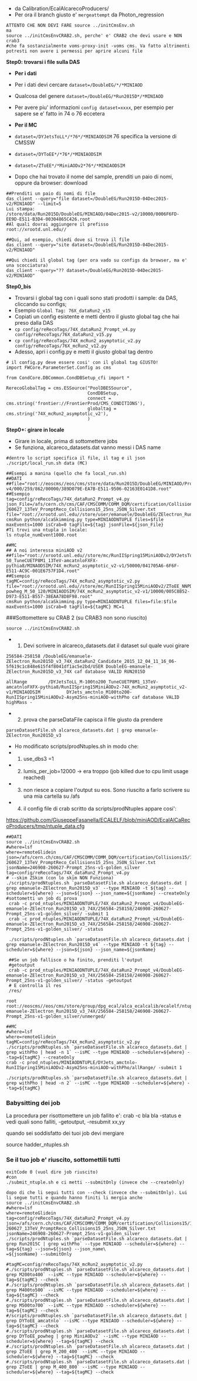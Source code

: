 * da Calibration/EcalAlcarecoProducers/
* Per ora il branch giusto e' `mergeattempt` da Photon_regression

```
ATTENTO CHE NON DEVI FARE source ../initCmsEnv.sh
ma
source ../initCmsEnvCRAB2.sh, perche' e' CRAB2 che devi usare e NON crab3
#che fa sostanzialmente voms-proxy-init -voms cms. Va fatto altrimenti potresti non avere i permessi per aprire alcuni file
```

**Step0: trovarsi i file sulla DAS**
* **Per i dati**
* Per i dati devi cercare `dataset=/DoubleEG/*/*MINIAOD` 
* Qualcosa del genere `dataset=/DoubleEG/*Run2015D*/*MINIAOD`
* Per avere piu' informazioni `config dataset=xxxx`, per esempio per sapere se e' fatto in 74 o 76 eccetera
* **Per il MC**
* `dataset=/DYJetsToLL*/*76*/*MINIAODSIM` 76 specifica la versione di CMSSW
* `dataset=/DYToEE*/*76*/*MINIAODSIM`
* `dataset=/ZToEE*/*MiniAODv2*76*/*MINIAODSIM`

* Dopo che hai trovato il nome del sample, prenditi un paio di nomi, oppure da browser: download
```
##Prenditi un paio di nomi di file
das_client --query="file dataset=/DoubleEG/Run2015D-04Dec2015-v2/MINIAOD" --limit=5
Lui stampa:
/store/data/Run2015D/DoubleEG/MINIAOD/04Dec2015-v2/10000/0006F6FD-EE9D-E511-B3D4-00304865C426.root
#Al quali dovrai aggiungere il prefisso
root://xrootd.unl.edu//

##Qui, ad esempio, chiedi dove si trova il file
das_client --query="site dataset=/DoubleEG/Run2015D-04Dec2015-v2/MINIAOD"

##Qui chiedi il global tag (per ora vado su configs da browser, ma e' una scocciatura)
das_client --query="?? dataset=/DoubleEG/Run2015D-04Dec2015-v2/MINIAOD"
```
**Step0_bis**
* Trovarsi i global tag con i quali sono stati prodotti i sample: da DAS, cliccando su configs; 
* Esempio `Global Tag: 76X_dataRun2_v15`
* Copiati un config esistente e metti dentro il giusto global tag che hai preso dalla DAS
* `cp config/reRecoTags/74X_dataRun2_Prompt_v4.py config/reRecoTags/76X_dataRun2_v15.py`
* `cp config/reRecoTags/74X_mcRun2_asymptotic_v2.py config/reRecoTags/76X_mcRun2_v12.py`
* Adesso, apri i config.py e metti il giusto global tag dentro
```
# il config.py deve essere cosi' con il global tag GIUSTO!
import FWCore.ParameterSet.Config as cms

from CondCore.DBCommon.CondDBSetup_cfi import *

RerecoGlobalTag = cms.ESSource("PoolDBESSource",
                               CondDBSetup,
                               connect = cms.string('frontier://FrontierProd/CMS_CONDITIONS'),
                               globaltag = cms.string('74X_mcRun2_asymptotic_v2'),
                               )

```

**Step0+: girare in locale**
* Girare in locale, prima di sottomettere jobs
* Se funziona, alcareco_datasets.dat vanno messi i DAS name

```
#dentro lo script specifica il file, il tag e il json
./script/local_run.sh data (MC) 
```
```
##Esempi a manina (quello che fa local_run.sh)
##DATI
##file="root://eoscms//eos/cms/store/data/Run2015D/DoubleEG/MINIAOD/PromptReco-v4/000/259/862/00000/389D079E-EA7B-E511-9506-02163E0141D8.root"
##Esempio
tag=config/reRecoTags/74X_dataRun2_Prompt_v4.py
json_File=/afs/cern.ch/cms/CAF/CMSCOMM/COMM_DQM/certification/Collisions15/13TeV/Cert_246908-260627_13TeV_PromptReco_Collisions15_25ns_JSON_Silver.txt
file="root://xrootd.unl.edu//store/user/emanuele/DoubleEG/ZElectron_Run2015D_v3_74X_dataRun2_Candidate_2015_12_04_11_16_06/151204_115447/0000/reRECO_RAW2DIGI_L1Reco_RECO_PAT_1.root"
cmsRun python/alcaSkimming.py type=MINIAODNTUPLE files=$file maxEvents=1000 isCrab=0 tagFile=${tag} jsonFile=${json_File}
#Ti trovi una ntupla in locale:
ls ntuple_numEvent1000.root

##MC
## A noi interessa miniAOD v2
##file="root://xrootd.unl.edu//store/mc/RunIISpring15MiniAODv2/DYJetsToLL_M-50_TuneCUETP8M1_13TeV-amcatnloFXFX-pythia8/MINAODSIM/74X_mcRun2_asymptotic_v2-v1/50000/041705A6-6F6F-E511-AC9C-001E6757F1D4.root"
##Esempio
tagMC=config/reRecoTags/74X_mcRun2_asymptotic_v2.py
file="root://xrootd.unl.edu//store/mc/RunIISpring15MiniAODv2/ZToEE_NNPDF30_13TeV-powheg_M_50_120/MINIAODSIM/74X_mcRun2_asymptotic_v2-v1/10000/005C8B52-D973-E511-B557-38EAA78D8F98.root"
cmsRun python/alcaSkimming.py type=MINIAODNTUPLE files=file:$file maxEvents=1000 isCrab=0 tagFile=${tagMC} MC=1
```

###Sottomettere su CRAB 2 (su CRAB3 non sono riuscito)

```
source ../initCmsEnvCRAB2.sh
```
 
* 1) Devi scrivere in alcareco_datasets.dat il dataset sul quale vuoi girare
```
256584-258158 /DoubleEG/emanuele-ZElectron_Run2015D_v3_74X_dataRun2_Candidate_2015_12_04_11_16_06-5f619c1c848e615f4f8041df1ac5e2bd/USER DoubleEG-emanuele-ZElectron_Run2015D_v3_74X caf database VALID RUN2015D

allRange        /DYJetsToLL_M-100to200_TuneCUETP8M1_13TeV-amcatnloFXFX-pythia8/RunIISpring15MiniAODv2-74X_mcRun2_asymptotic_v2-v1/MINIAODSIM          DYJets_amctnlo_M100to200-RunIISpring15MiniAODv2-Asym25ns-miniAOD-withPho caf database VALID highMass -
```
* 2) prova che parseDataFile capisca il file giusto da prendere
```
parseDatasetFile.sh alcareco_datasets.dat | grep emanuele-ZElectron_Run2015D_v3
```
* Ho modificato scripts/prodNtuples.sh in modo che:
* 1) use_dbs3 =1
* 2) lumis_per_job=12000 -> era troppo (job killed due to cpu limit usage reached)
* 3) non riesce a copiare l'output su eos. Sono riuscito a farlo scrivere su una mia cartella su /afs
* 4) il config file di crab scritto da scripts/prodNtuples appare cosi': 

https://github.com/GiuseppeFasanella/ECALELF/blob/miniAOD/EcalAlCaRecoProducers/tmp/ntuple_data.cfg
```
##DATI
source ../initCmsEnvCRAB2.sh
#where=lsf
where=remoteGlidein
json=/afs/cern.ch/cms/CAF/CMSCOMM/COMM_DQM/certification/Collisions15/13TeV/Cert_246908-260627_13TeV_PromptReco_Collisions15_25ns_JSON_Silver.txt
jsonName=246908-260627-Prompt_25ns-v1-golden_silver
tag=config/reRecoTags/74X_dataRun2_Prompt_v4.py
# --skim ZSkim (con lo skim NON Funziona)
./scripts/prodNtuples.sh `parseDatasetFile.sh alcareco_datasets.dat | grep emanuele-ZElectron_Run2015D_v3` --type MINIAOD -t ${tag} --scheduler=${where} --json=${json} --json_name=${jsonName} --createOnly
#sottometti un job di prova
 crab -c prod_ntuples/MINIAODNTUPLE/74X_dataRun2_Prompt_v4/DoubleEG-emanuele-ZElectron_Run2015D_v3_74X/256584-258158/246908-260627-Prompt_25ns-v1-golden_silver/ -submit 1
 crab -c prod_ntuples/MINIAODNTUPLE/74X_dataRun2_Prompt_v4/DoubleEG-emanuele-ZElectron_Run2015D_v3_74X/256584-258158/246908-260627-Prompt_25ns-v1-golden_silver/ -status
 
 ./scripts/prodNtuples.sh `parseDatasetFile.sh alcareco_datasets.dat | grep emanuele-ZElectron_Run2015D_v4` --type MINIAOD -t ${tag} --scheduler=${where} --json=${json} --json_name=${jsonName}
 
 ##Se un job fallisce o ha finito, prenditi l'output
 #getoutput
 crab -c prod_ntuples/MINIAODNTUPLE/74X_dataRun2_Prompt_v4/DoubleEG-emanuele-ZElectron_Run2015D_v3_74X/256584-258158/246908-260627-Prompt_25ns-v1-golden_silver/ -status -getoutput
 # E controlla il res
 /res/
```
```
root root://eoscms//eos/cms/store/group/dpg_ecal/alca_ecalcalib/ecalelf/ntuples/13TeV/MINIAODNTUPLE/74X_dataRun2_Prompt_v4/DoubleEG-emanuele-ZElectron_Run2015D_v3_74X/256584-258158/246908-260627-Prompt_25ns-v1-golden_silver/unmerged/ 
```

```
##MC
#where=lsf
where=remoteGlidein
tagMC=config/reRecoTags/74X_mcRun2_asymptotic_v2.py
./scripts/prodNtuples.sh `parseDatasetFile.sh alcareco_datasets.dat | grep withPho | head -n 1` --isMC --type MINIAOD --scheduler=${where} --tag=${tagMC} --createOnly
crab -c prod_ntuples/MINIAODNTUPLE/DYJets_amctnlo-RunIISpring15MiniAODv2-Asym25ns-miniAOD-withPho/allRange/ -submit 1

./scripts/prodNtuples.sh `parseDatasetFile.sh alcareco_datasets.dat | grep withPho | head -n 2` --isMC --type MINIAOD --scheduler=${where} --tag=${tagMC}
```
### Babysitting dei job

La procedura per risottomettere un job fallito e': crab -c bla bla -status e vedi quali sono falliti, -getoutput, -resubmit xx,yy

quando sei soddisfatto dei tuoi job devi mergiare

source hadder_ntuples.sh

### Se il tuo job e' riuscito, sottomettili tutti
```
exitCode 0 (vuol dire job riuscito)
#con 
./submit_ntuple.sh e ci metti --submitOnly (invece che --createOnly) 

dopo di che li segui tutti con --check (invece che --submitOnly). Lui li segue tutti e quando hanno finiti li mergia anche
source ../initCmsEnvCRAB2.sh
#where=lsf                                                                                                                                                                      
where=remoteGlidein
tag=config/reRecoTags/74X_dataRun2_Prompt_v4.py
json=/afs/cern.ch/cms/CAF/CMSCOMM/COMM_DQM/certification/Collisions15/13TeV/Cert_246908-260627_13TeV_PromptReco_Collisions15_25ns_JSON_Silver.txt
jsonName=246908-260627-Prompt_25ns-v1-golden_silver
./scripts/prodNtuples.sh `parseDatasetFile.sh alcareco_datasets.dat | grep Run2015C | grep withPho` --type MINIAOD --scheduler=${where} --tag=${tag} --json=${json} --json_name\
=${jsonName} --submitOnly

#tagMC=config/reRecoTags/74X_mcRun2_asymptotic_v2.py                                                                                                                            
#./scripts/prodNtuples.sh `parseDatasetFile.sh alcareco_datasets.dat | grep M200to400` --isMC --type MINIAOD --scheduler=${where} --tag=${tagMC} --check                        
#./scripts/prodNtuples.sh `parseDatasetFile.sh alcareco_datasets.dat | grep M400to500` --isMC --type MINIAOD --scheduler=${where} --tag=${tagMC} --check                        
#./scripts/prodNtuples.sh `parseDatasetFile.sh alcareco_datasets.dat | grep M500to700` --isMC --type MINIAOD --scheduler=${where} --tag=${tagMC} --check                        
#/scripts/prodNtuples.sh `parseDatasetFile.sh alcareco_datasets.dat | grep DYToEE_amcatnlo` --isMC --type MINIAOD --scheduler=${where} --tag=${tagMC} --check                   
#./scripts/prodNtuples.sh `parseDatasetFile.sh alcareco_datasets.dat | grep DYToEE_powheg | grep MiniAODv2` --isMC --type MINIAOD --scheduler=${where} --tag=${tagMC} --check   
#./scripts/prodNtuples.sh `parseDatasetFile.sh alcareco_datasets.dat | grep ZToEE | grep M_200_400` --isMC --type MINIAOD --scheduler=${where} --tag=${tagMC} --check           
#./scripts/prodNtuples.sh `parseDatasetFile.sh alcareco_datasets.dat | grep ZToEE | grep M_400_800` --isMC --type MINIAOD --scheduler=${where} --tag=${tagMC} --check           


```

